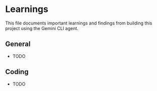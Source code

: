 # Learnings

This file documents important learnings and findings from building this project using the Gemini CLI agent.

## General

- TODO

## Coding

- TODO
